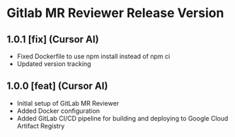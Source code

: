 # Gitlab MR Reviewer Release Version

## 1.0.1 [fix] (Cursor AI)
- Fixed Dockerfile to use npm install instead of npm ci
- Updated version tracking

## 1.0.0 [feat] (Cursor AI)
- Initial setup of GitLab MR Reviewer
- Added Docker configuration
- Added GitLab CI/CD pipeline for building and deploying to Google Cloud Artifact Registry 